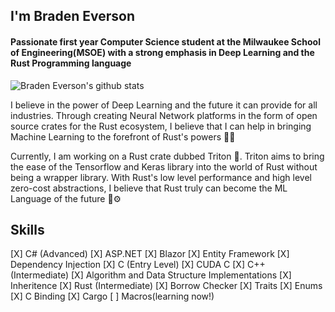 ## I'm Braden Everson
#### Passionate first year Computer Science student at the Milwaukee School of Engineering(MSOE) with a strong emphasis in Deep Learning and the Rust Programming language

<img alt="Braden Everson's github stats" src="https://github-readme-stats.vercel.app/api?username=BradenEverson&hide_border=true&hide_title=true&show_icons=true&theme=prussian">

I believe in the power of Deep Learning and the future it can provide for all industries. Through creating Neural Network platforms in the form of open source crates for the Rust ecosystem, I believe that I can help in bringing Machine Learning to the forefront of Rust's powers 🦀🦾

Currently, I am working on a Rust crate dubbed Triton 🦎. Triton aims to bring the ease of the Tensorflow and Keras library into the world of Rust without being a wrapper library. With Rust's low level performance and high level zero-cost abstractions, I believe that Rust truly can become the ML Language of the future 🧠⚙️

## Skills

[X] C# (Advanced)
  [X] ASP.NET
  [X] Blazor
  [X] Entity Framework
  [X] Dependency Injection
[X] C (Entry Level)
  [X] CUDA C
[X] C++ (Intermediate)
  [X] Algorithm and Data Structure Implementations
  [X] Inheritence
[X] Rust (Intermediate)
  [X] Borrow Checker
  [X] Traits
  [X] Enums
  [X] C Binding
  [X] Cargo
  [ ] Macros(learning now!)
